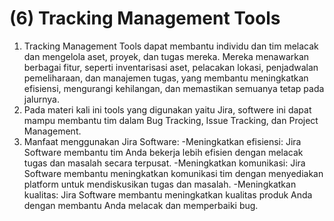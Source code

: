 # (6) Tracking Management Tools

1. Tracking Management Tools dapat membantu individu dan tim melacak dan mengelola aset, proyek, dan tugas mereka. Mereka menawarkan berbagai fitur, seperti inventarisasi aset, pelacakan lokasi, penjadwalan pemeliharaan, dan manajemen tugas, yang membantu meningkatkan efisiensi, mengurangi kehilangan, dan memastikan semuanya tetap pada jalurnya.
2. Pada materi kali ini tools yang digunakan yaitu Jira, softwere ini dapat mampu membantu tim dalam Bug Tracking, Issue Tracking, dan Project Management.
3. Manfaat menggunakan Jira Software:
-Meningkatkan efisiensi: Jira Software membantu tim Anda bekerja lebih efisien dengan melacak tugas dan masalah secara terpusat.
-Meningkatkan komunikasi: Jira Software membantu meningkatkan komunikasi tim dengan menyediakan platform untuk mendiskusikan tugas dan masalah.
-Meningkatkan kualitas: Jira Software membantu meningkatkan kualitas produk Anda dengan membantu Anda melacak dan memperbaiki bug.
